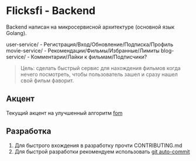 # Flicksfi - Backend

Backend написан на микросервисной архитектуре (основной язык Golang).

user-service/ - Регистрация/Вход/Обновление/Подписка/Профиль
movie-service/ - Рекомендации/Фильмы/Избранные/Лимиты
blog-service/ - Комментарии/Лайки к фильмам/Подписчики?

> Цель: сделать быстрый сервис для нахождения фильмов когда нечего посмотреть, чтобы пользователь зашел и сразу нашел свой фильм фаворит.

## Акцент

Текущий акцент на улучшенный алгоритм [fom](https://github.com/thefuture-industries/flicksfi-backend/issues/188)

## Разработка

1. Для быстрого вхождения в разработку прочти CONTRIBUTING.md
2. Для быстрой разработки рекомендуем использовать [git auto-commit](https://github.com/thefuture-industries/git-auto-commit)
